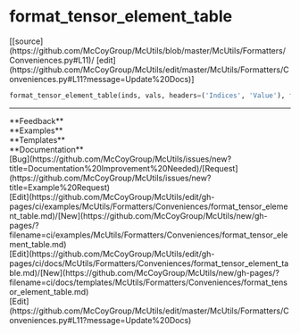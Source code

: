 # <a id="McUtils.Formatters.Conveniences.format_tensor_element_table">format_tensor_element_table</a>
<div class="docs-source-link" markdown="1">
[[source](https://github.com/McCoyGroup/McUtils/blob/master/McUtils/Formatters/Conveniences.py#L11)/
[edit](https://github.com/McCoyGroup/McUtils/edit/master/McUtils/Formatters/Conveniences.py#L11?message=Update%20Docs)]
</div>

```python
format_tensor_element_table(inds, vals, headers=('Indices', 'Value'), format='{:8.3f}', column_join='|', index_format='{:>5.0f}', **etc): 
```













---


<div markdown="1" class="text-secondary">
<div class="container">
  <div class="row">
   <div class="col" markdown="1">
**Feedback**   
</div>
   <div class="col" markdown="1">
**Examples**   
</div>
   <div class="col" markdown="1">
**Templates**   
</div>
   <div class="col" markdown="1">
**Documentation**   
</div>
   <div class="col" markdown="1">
   
</div>
   <div class="col" markdown="1">
   
</div>
   <div class="col" markdown="1">
   
</div>
</div>
  <div class="row">
   <div class="col" markdown="1">
[Bug](https://github.com/McCoyGroup/McUtils/issues/new?title=Documentation%20Improvement%20Needed)/[Request](https://github.com/McCoyGroup/McUtils/issues/new?title=Example%20Request)   
</div>
   <div class="col" markdown="1">
[Edit](https://github.com/McCoyGroup/McUtils/edit/gh-pages/ci/examples/McUtils/Formatters/Conveniences/format_tensor_element_table.md)/[New](https://github.com/McCoyGroup/McUtils/new/gh-pages/?filename=ci/examples/McUtils/Formatters/Conveniences/format_tensor_element_table.md)   
</div>
   <div class="col" markdown="1">
[Edit](https://github.com/McCoyGroup/McUtils/edit/gh-pages/ci/docs/McUtils/Formatters/Conveniences/format_tensor_element_table.md)/[New](https://github.com/McCoyGroup/McUtils/new/gh-pages/?filename=ci/docs/templates/McUtils/Formatters/Conveniences/format_tensor_element_table.md)   
</div>
   <div class="col" markdown="1">
[Edit](https://github.com/McCoyGroup/McUtils/edit/master/McUtils/Formatters/Conveniences.py#L11?message=Update%20Docs)   
</div>
   <div class="col" markdown="1">
   
</div>
   <div class="col" markdown="1">
   
</div>
   <div class="col" markdown="1">
   
</div>
</div>
</div>
</div>